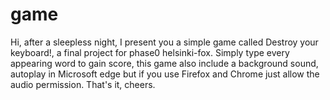 # game
Hi, after a sleepless night, I present you a simple game called Destroy your keyboard!, a final project for phase0 helsinki-fox. Simply type every appearing word to gain score, this game also include a background sound, autoplay in Microsoft edge but if you use Firefox and Chrome just allow the audio permission. That's it, cheers.  
